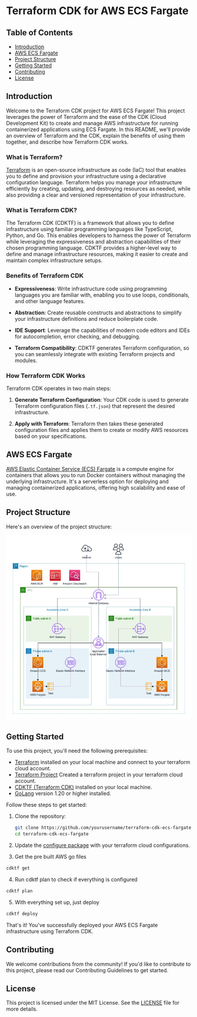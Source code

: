 # Terraform CDK for AWS ECS Fargate

## Table of Contents

- [Introduction](#introduction)
- [AWS ECS Fargate](#aws-ecs-fargate)
- [Project Structure](#project-structure)
- [Getting Started](#getting-started)
- [Contributing](#contributing)
- [License](#license)

## Introduction

Welcome to the Terraform CDK project for AWS ECS Fargate! This project leverages the power of Terraform and the ease of the CDK (Cloud Development Kit) to create and manage AWS infrastructure for running containerized applications using ECS Fargate. In this README, we'll provide an overview of Terraform and the CDK, explain the benefits of using them together, and describe how Terraform CDK works.

### What is Terraform?

[Terraform](https://www.terraform.io/) is an open-source infrastructure as code (IaC) tool that enables you to define and provision your infrastructure using a declarative configuration language. Terraform helps you manage your infrastructure efficiently by creating, updating, and destroying resources as needed, while also providing a clear and versioned representation of your infrastructure.

### What is Terraform CDK?

The Terraform CDK (CDKTF) is a framework that allows you to define infrastructure using familiar programming languages like TypeScript, Python, and Go. This enables developers to harness the power of Terraform while leveraging the expressiveness and abstraction capabilities of their chosen programming language. CDKTF provides a higher-level way to define and manage infrastructure resources, making it easier to create and maintain complex infrastructure setups.

### Benefits of Terraform CDK

- **Expressiveness**: Write infrastructure code using programming languages you are familiar with, enabling you to use loops, conditionals, and other language features.

- **Abstraction**: Create reusable constructs and abstractions to simplify your infrastructure definitions and reduce boilerplate code.

- **IDE Support**: Leverage the capabilities of modern code editors and IDEs for autocompletion, error checking, and debugging.

- **Terraform Compatibility**: CDKTF generates Terraform configuration, so you can seamlessly integrate with existing Terraform projects and modules.

### How Terraform CDK Works

Terraform CDK operates in two main steps:

1. **Generate Terraform Configuration**: Your CDK code is used to generate Terraform configuration files (`.tf.json`) that represent the desired infrastructure.

2. **Apply with Terraform**: Terraform then takes these generated configuration files and applies them to create or modify AWS resources based on your specifications.

## AWS ECS Fargate

[AWS Elastic Container Service (ECS) Fargate](https://aws.amazon.com/ecs/) is a compute engine for containers that allows you to run Docker containers without managing the underlying infrastructure. It's a serverless option for deploying and managing containerized applications, offering high scalability and ease of use.

## Project Structure

Here's an overview of the project structure:

<p align="center">
 <img src=".doc/aws-topology.jpg" alt="openapi" width=950 hight=350/> 
</p>

## Getting Started

To use this project, you'll need the following prerequisites:

- [Terraform](https://www.terraform.io/) installed on your local machine and connect to your terraform cloud account.
- [Terraform Project]() Created a terraform project in your terraform cloud account.
- [CDKTF (Terraform CDK)](https://cdk.tf/) installed on your local machine.
- [GoLang](https://golang.org/) version 1.20 or higher installed.

Follow these steps to get started:

1. Clone the repository:

   ```sh
   git clone https://github.com/yourusername/terraform-cdk-ecs-fargate.git
   cd terraform-cdk-ecs-fargate
   ```
2. Update the [configure package](./pkg/configs/configs.go) with your terraform cloud configurations.

3. Get the pre built AWS go files

```sh
cdktf get
```

4. Run cdktf plan to check if everything is configured

```sh
cdktf plan
```

5. With everything set up, just deploy

```sh
cdktf deploy
```

That's it! You've successfully deployed your AWS ECS Fargate infrastructure using Terraform CDK.

## Contributing

We welcome contributions from the community! If you'd like to contribute to this project, please read our Contributing Guidelines to get started.

## License

This project is licensed under the MIT License. See the [LICENSE](./LICENSE) file for more details.
